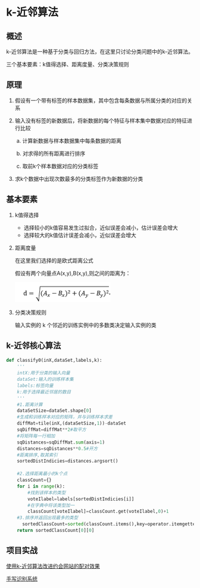 # k-近邻算法

## 概述

k-近邻算法是一种基于分类与回归方法，在这里只讨论分类问题中的k-近邻算法。

三个基本要素：k值得选择、距离度量、分类决策规则

## 原理

1. 假设有一个带有标签的样本数据集，其中包含每条数据与所属分类的对应的关系

2. 输入没有标签的新数据后，将新数据的每个特征与样本集中数据对应的特征进行比较

   ​    a. 计算新数据与样本数据集中每条数据的距离

   ​    b. 对求得的所有距离进行排序

   ​    c. 取前k个样本数据对应的分类标签

3. 求k个数据中出现次数最多的分类标签作为新数据的分类



## 基本要素

1. k值得选择

   - 选择较小的k值容易发生过拟合，近似误差会减小，估计误差会增大
   - 选择较大的k值估计误差会减小，近似误差会增大

2. 距离度量

   在这里我们选择的是欧式距离公式

   假设有两个向量点A(x,y),B(x,y),则之间的距离为：

   ![](https://github.com/TonyJent/myMachineLearning/blob/master/images/02_kNN/%E8%B7%9D%E7%A6%BB%E5%85%AC%E5%BC%8F.PNG)

3. 分类决策规则

   输入实例的 k 个邻近的训练实例中的多数类决定输入实例的类 

## k-近邻核心算法

```python
def classify0(inX,dataSet,labels,k):
    '''
    intX:用于分类的输入向量
    dataSet:输入的训练样本集
    labels:标签向量
    k:用于选择最近邻居的数目
    '''
    #1.距离计算
    dataSetSize=dataSet.shape[0]
    #生成和训练样本对应的矩阵，并与训练样本求差
    diffMat=tile(inX,(dataSetSize,1))-dataSet
    sqDiffMat=diffMat**2#取平方
    #将矩阵每一行相加
    sqDistances=sqDiffMat.sum(axis=1)
    distances=sqDistances**0.5#开方
    #距离排序,取其索引
    sortedDistIndicies=distances.argsort()

    #2.选择距离最小的k个点
    classCount={}
    for i in range(k):
        #找到该样本的类型
        voteIlabel=labels[sortedDistIndicies[i]]
        #在字典中将该类型加一
        classCount[voteIlabel]=classCount.get(voteIlabel,0)+1
    #3.排序并返回出现最多的类型
      sortedClassCount=sorted(classCount.items(),key=operator.itemgetter(1),reverse=True)
    return sortedClassCount[0][0]

```

## 项目实战

[使用k-近邻算法改进约会网站的配对效果](https://github.com/TonyJent/myMachineLearning/blob/master/02_kNN/personClassify.py)

[手写识别系统](https://github.com/TonyJent/myMachineLearning/blob/master/02_kNN/handWritingClassify.py)

